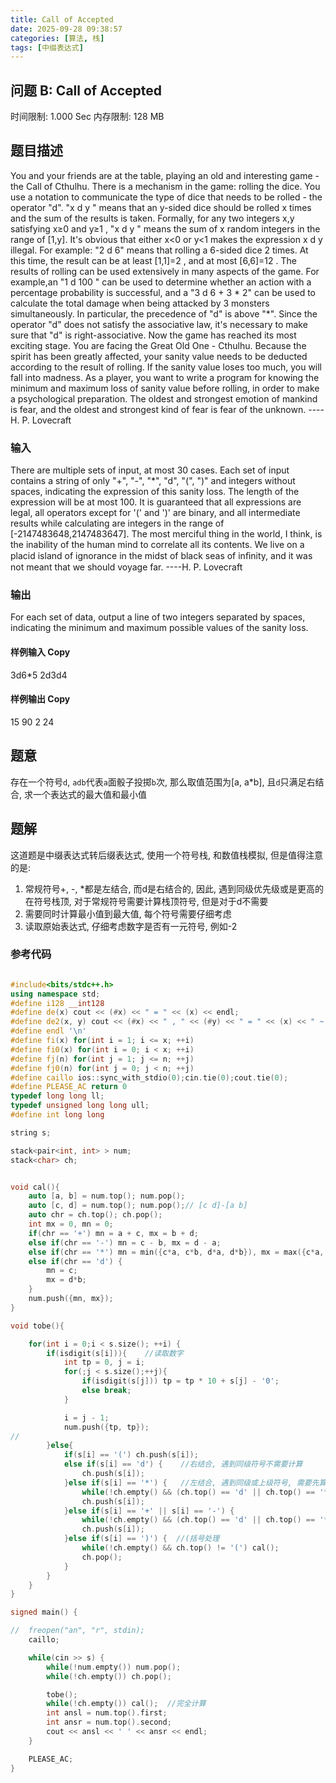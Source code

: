 ```yaml
---
title: Call of Accepted
date: 2025-09-28 09:38:57
categories: [算法, 栈]
tags: [中缀表达式]
---
```


## 问题 B: Call of Accepted
时间限制: 1.000 Sec  内存限制: 128 MB
## 题目描述
You and your friends are at the table, playing an old and interesting game - the Call of Cthulhu.
There is a mechanism in the game: rolling the dice. You use a notation to communicate the type of dice that needs to be rolled - the operator "d". "x d y " means that an y-sided dice should be rolled x times and the sum of the results is taken.
Formally, for any two integers  x,y satisfying  x≥0 and  y≥1 , "x d y  " means the sum of  x random integers in the range of  [1,y]. It's obvious that either x<0 or y<1  makes the expression x d y  illegal. For example: "2 d 6" means that rolling a 6-sided dice 2 times. At this time, the result can be at least [1,1]=2 , and at most [6,6]=12 . The results of rolling can be used extensively in many aspects of the game. For example,an "1 d 100 " can be used to determine whether an action with a percentage probability is successful, and a "3 d 6 + 3 * 2" can be used to calculate the total damage when being attacked by 3 monsters simultaneously. 
In particular, the precedence of "d" is above "*". Since the operator "d" does not satisfy the associative law, it's necessary to make sure that "d" is right-associative.
Now the game has reached its most exciting stage. You are facing the Great Old One - Cthulhu. Because the spirit has been greatly affected, your sanity value needs to be deducted according to the result of rolling. If the sanity value loses too much, you will fall into madness. As a player, you want to write a program for knowing the minimum and maximum loss of sanity value before rolling, in order to make a psychological preparation.
The oldest and strongest emotion of mankind is fear, and the oldest and strongest kind of fear is fear of the unknown. ----H. P. Lovecraft
### 输入
There are multiple sets of input, at most 30 cases.
Each set of input contains a string of only "+", "-", "*", "d", "(", ")" and integers without spaces, indicating the expression of this sanity loss. The length of the expression will be at most 100.
It is guaranteed that all expressions are legal, all operators except for '(' and ')' are binary, and all intermediate results while calculating are integers in the range of  [-2147483648,2147483647].
The most merciful thing in the world, I think, is the inability of the human mind to correlate all its contents. We live on a placid island of ignorance in the midst of black seas of inﬁnity, and it was not meant that we should voyage far. ----H. P. Lovecraft
### 输出
For each set of data, output a line of two integers separated by spaces, indicating the minimum and maximum possible values of the sanity loss.	
#### 样例输入 Copy

3d6*5
2d3d4

#### 样例输出 Copy

15 90
2 24


## 题意
存在一个符号`d`, `adb`代表`a`面骰子投掷`b`次, 那么取值范围为\[a, a*b\], 且`d`只满足右结合, 求一个表达式的最大值和最小值

## 题解
这道题是中缀表达式转后缀表达式, 使用一个符号栈, 和数值栈模拟, 但是值得注意的是:
1. 常规符号+, -, *都是左结合, 而d是右结合的, 因此, 遇到同级优先级或是更高的在符号栈顶, 对于常规符号需要计算栈顶符号, 但是对于d不需要
2. 需要同时计算最小值到最大值, 每个符号需要仔细考虑
3. 读取原始表达式, 仔细考虑数字是否有一元符号, 例如-2

### 参考代码
```cpp

#include<bits/stdc++.h>
using namespace std;
#define i128 __int128
#define de(x) cout << (#x) << " = " << (x) << endl;
#define de2(x, y) cout << (#x) << " , " << (#y) << " = " << (x) << " ~ " << (y) << endl;
#define endl '\n'
#define fi(x) for(int i = 1; i <= x; ++i)
#define fi0(x) for(int i = 0; i < x; ++i)
#define fj(n) for(int j = 1; j <= n; ++j)
#define fj0(n) for(int j = 0; j < n; ++j)
#define caillo ios::sync_with_stdio(0);cin.tie(0);cout.tie(0);
#define PLEASE_AC return 0
typedef long long ll;
typedef unsigned long long ull;
#define int long long 

string s;

stack<pair<int, int> > num;
stack<char> ch;


void cal(){
	auto [a, b] = num.top(); num.pop();
	auto [c, d] = num.top(); num.pop();// [c d]-[a b]
	auto chr = ch.top(); ch.pop();
	int mx = 0, mn = 0;
	if(chr == '+') mn = a + c, mx = b + d;
	else if(chr == '-') mn = c - b, mx = d - a;
	else if(chr == '*') mn = min({c*a, c*b, d*a, d*b}), mx = max({c*a, c*b, d*a, d*b});
	else if(chr == 'd') {
		mn = c;
		mx = d*b;
	}
	num.push({mn, mx});
}

void tobe(){

	for(int i = 0;i < s.size(); ++i) {
		if(isdigit(s[i])){    //读取数字
			int tp = 0, j = i;
			for(;j < s.size();++j){
				if(isdigit(s[j])) tp = tp * 10 + s[j] - '0';
				else break;
			}

			i = j - 1;
			num.push({tp, tp});
//
		}else{
			if(s[i] == '(') ch.push(s[i]);
			else if(s[i] == 'd') {    //右结合, 遇到同级符号不需要计算
				ch.push(s[i]);
			}else if(s[i] == '*') {   //左结合, 遇到同级或上级符号, 需要先算栈顶符号
				while(!ch.empty() && (ch.top() == 'd' || ch.top() == '*')) cal();
				ch.push(s[i]);
			}else if(s[i] == '+' || s[i] == '-') {
				while(!ch.empty() && (ch.top() == 'd' || ch.top() == '*' || ch.top() == '+' || ch.top() == '-')) cal();
				ch.push(s[i]);
			}else if(s[i] == ')') {  //(括号处理
				while(!ch.empty() && ch.top() != '(') cal();
				ch.pop();
			}
		}
	}
}

signed main() {

//	freopen("an", "r", stdin);
	caillo;

	while(cin >> s) {
		while(!num.empty()) num.pop();
		while(!ch.empty()) ch.pop();

		tobe();
		while(!ch.empty()) cal();  //完全计算
		int ansl = num.top().first;
		int ansr = num.top().second;
		cout << ansl << ' ' << ansr << endl;
	}

	PLEASE_AC;
}
```
